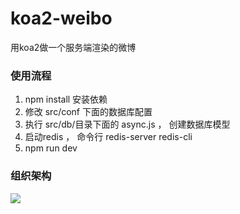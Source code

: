# koa2-weibo
用koa2做一个服务端渲染的微博

### 使用流程

1. npm install   安装依赖
2. 修改 src/conf 下面的数据库配置
3. 执行 src/db/目录下面的 async.js ， 创建数据库模型
4. 启动redis ，   命令行 redis-server  redis-cli
5. npm run dev



### 组织架构

![](E:\Code\node\koa2-weibo\uploadFiles\node项目组织架构.png)